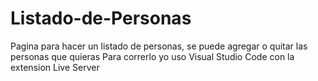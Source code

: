 # Listado-de-Personas
Pagina para hacer un listado de personas, se puede agregar o quitar las personas que quieras
Para correrlo yo uso Visual Studio Code con la extension Live Server 
